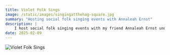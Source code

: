 ```yaml
---
title: Violet Folk Sings
image: /static/images/singingatthehag-square.jpg
summary: "Hosting social folk singing events with Annaleah Ernst"
description: |
    I host social folk singing events with my friend Annaleah Ernst under the name [Violet Folk Sings](https://www.violetfolksings.org/). Singing together in community is such a joy. Annaleah and I are passionate about creating welcoming and friendly singing spaces.
date: 2025-02-09
---
```

<img src="/static/images/violet.jpg" alt="Violet Folk Sings">